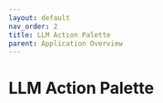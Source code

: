 ```yaml
---
layout: default
nav_order: 2
title: LLM Action Palette
parent: Application Overview
---
```

# LLM Action Palette